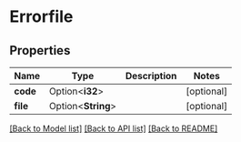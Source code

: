# Errorfile

## Properties

Name | Type | Description | Notes
------------ | ------------- | ------------- | -------------
**code** | Option<**i32**> |  | [optional]
**file** | Option<**String**> |  | [optional]

[[Back to Model list]](../README.md#documentation-for-models) [[Back to API list]](../README.md#documentation-for-api-endpoints) [[Back to README]](../README.md)


